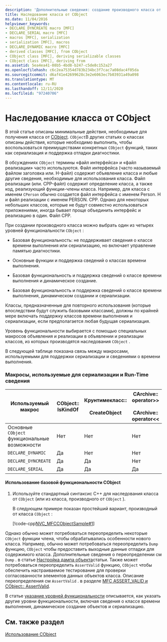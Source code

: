 ```yaml
---
description: 'Дополнительные сведения: создание производного класса от CObject'
title: Наследование класса от CObject
ms.date: 11/04/2016
helpviewer_keywords:
- DECLARE_DYNCREATE macro [MFC]
- DECLARE_SERIAL macro [MFC]
- macros [MFC], serialization
- serialization [MFC], macros
- DECLARE_DYNAMIC macro [MFC]
- derived classes [MFC], from CObject
- CObject class [MFC], deriving serializable classes
- CObject class [MFC], deriving from
ms.assetid: 5ea4ea41-08b5-4bd8-b247-c5de8c152a27
ms.openlocfilehash: c6c2ea75354d783b234bc3f7cac7a08dac4f05da
ms.sourcegitcommit: d6af41e42699628c3e2e6063ec7b03931a49a098
ms.translationtype: MT
ms.contentlocale: ru-RU
ms.lasthandoff: 12/11/2020
ms.locfileid: "97240706"
---
```

# <a name="deriving-a-class-from-cobject"></a>Наследование класса от CObject

В этой статье описаны минимальные действия, необходимые для получения класса от [CObject](reference/cobject-class.md). `CObject`В других статьях о классах описаны действия, которые необходимо выполнить, чтобы воспользоваться преимуществами конкретных `CObject` функций, таких как сериализация и поддержка отладки диагностики.

В обсуждениях `CObject` термины «файл интерфейса» и «файл реализации» часто используются. Файл интерфейса (часто называемый файлом заголовка или. H-файл) содержит объявление класса и любые другие сведения, необходимые для использования класса. Файл реализации (или. CPP-файл) содержит определение класса, а также код, реализующий функции-члены класса. Например, для класса с именем `CPerson` обычно создается файл интерфейса с именем Person. H и файл реализации с именем PERSON. CPP. Однако для некоторых небольших классов, которые не будут совместно использоваться приложениями, иногда бывает проще объединить интерфейс и реализацию в один. Файл CPP.

При создании производного класса можно выбрать один из четырех уровней функциональности `CObject` :

- Базовая функциональность: не поддерживает сведения о классе времени выполнения или сериализацию, но включает управление памятью диагностики.

- Основные функции и поддержка сведений о классах времени выполнения.

- Базовая функциональность и поддержка сведений о классе времени выполнения и динамическое создание.

- Базовая функциональность и поддержка сведений о классе времени выполнения, динамическом создании и сериализации.

Классы, предназначенные для повторного использования (которые впоследствии будут служить базовыми классами), должны по крайней мере включать поддержку классов времени выполнения и сериализации, если предполагается любая будущая сериализация.

Уровень функциональности выбирается с помощью специальных макросов объявления и реализации в объявлении и реализации классов, из которых производятся наследования `CObject` .

В следующей таблице показана связь между макросами, используемыми для поддержки сериализации и сведениями о времени выполнения.

### <a name="macros-used-for-serialization-and-run-time-information"></a>Макросы, используемые для сериализации и Run-Time сведения

|Используемый макрос|CObject:: IsKindOf|Крунтимекласс::<br /><br /> CreateObject|CArchive:: operator>><br /><br /> CArchive:: operator<<|
|----------------|-----------------------|--------------------------------------|-------------------------------------------------------|
|Основные `CObject` функциональные возможности|Нет|Нет|Нет|
|`DECLARE_DYNAMIC`|Да|Нет|Нет|
|`DECLARE_DYNCREATE`|Да|Да|Нет|
|`DECLARE_SERIAL`|Да|Да|Да|

#### <a name="to-use-basic-cobject-functionality"></a>Использование базовой функциональности CObject

1. Используйте стандартный синтаксис C++ для наследования класса от `CObject` (или из класса, производного от `CObject` ).

   В следующем примере показан простейший вариант, производный от класса `CObject` :

   [!code-cpp[NVC_MFCCObjectSample#1](codesnippet/cpp/deriving-a-class-from-cobject_1.h)]

Однако обычно может потребоваться переопределить некоторые `CObject` функции члена, чтобы обрабатывались особенности нового класса. Например, обычно может потребоваться переопределить `Dump` функцию, `CObject` чтобы предоставить выходные данные отладки для содержимого класса. Дополнительные сведения о переопределении см `Dump` . в статье [Настройка дампа объекта](/previous-versions/visualstudio/visual-studio-2010/sc15kz85(v=vs.100))статьи. Также может потребоваться переопределить `AssertValid` функцию, `CObject` чтобы обеспечить настраиваемое тестирование для проверки согласованности элементов данных объектов класса. Описание переопределения см `AssertValid` . в разделе [MFC ASSERT_VALID и CObject:: AssertValid](reference/diagnostic-services.md#assert_valid).

В статье [указание уровней функциональности](specifying-levels-of-functionality.md) описывается, как указать другие уровни функциональности, включая сведения о классе времени выполнения, динамическое создание объектов и сериализацию.

## <a name="see-also"></a>См. также раздел

[Использование CObject](using-cobject.md)
